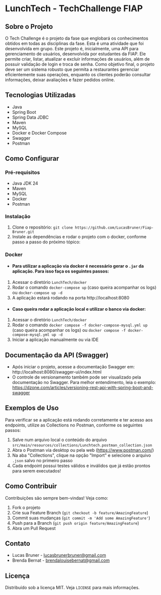 # LunchTech - TechChallenge FIAP

## Sobre o Projeto
O Tech Challenge é o projeto da fase que englobará os conhecimentos obtidos em todas as disciplinas da fase. Esta é uma atividade que foi desenvolvida em grupo.
Este projeto é, inicialmente, uma API para gerenciamento de usuários, desenvolvida por estudantes da FIAP. Ele permite criar, listar, atualizar e excluir informações de usuários, além de possuir validação de login e troca de senha.
Como objetivo final, o projeto deve ser um sistema robusto que permita a restaurantes gerenciar eficientemente suas operações, enquanto os clientes poderão consultar informações, deixar avaliações e fazer pedidos online. 

## Tecnologias Utilizadas
- Java
- Spring Boot
- Spring Data JDBC
- Maven
- MySQL
- Docker e Docker Compose
- Swagger
- Postman

## Como Configurar
### Pré-requisitos
- Java JDK 24
- Maven
- MySQL 
- Docker
- Postman

### Instalação
1. Clone o repositório: `git clone https://github.com/LucasBruner/Fiap-Bruner.git`
2. Instale as dependências e rodar o projeto com o docker, conforme passo a passo do próximo tópico:

### Docker
* #### Para utilizar a aplicação via docker é necessário gerar o `.jar` da aplicação. Para isso faça os seguintes passos:
1. Acessar o diretório `LunchTech/docker`
2. Rodar o comando `docker-compose up` (caso queira acompanhar os logs) ou `docker-compose up -d`
3. A aplicação estará rodando na porta http://localhost:8080

* ####  Caso queira rodar a aplicação local e utilizar o banco via docker:
1. Acessar o diretório `LunchTech/docker`
2. Rodar o comando `docker compose -f docker-compose-mysql.yml up` (caso queira acompanhar os logs) ou `docker compose -f docker-compose-mysql.yml up -d`
3. Iniciar a aplicação manualmente ou via IDE

## Documentação da API (Swagger)
- Após iniciar o projeto, acesse a documentação Swagger em: http://localhost:8080/swagger-ui/index.html
- O controle de versionamento também pode ser visualizado pela documentação no Swagger. Para melhor entendimento, leia o exemplo: https://dzone.com/articles/versioning-rest-api-with-spring-boot-and-swagger

## Exemplos de Uso

Para verificar se a aplicação está rodando corretamente e ter acesso aos endpoints, utilize as Collections no Postman, conforme os seguintes passos:
1. Salve num arquivo local o conteúdo do arquivo `src/main/resources/collections/Lunchtech.postman_collection.json`
2. Abra o Postman via desktop ou pela web (https://www.postman.com/)
3. Na aba "Collections", clique na opção "Import" e selecione o arquivo `.json` salvo no primeiro passo
4. Cada endpoint possui testes válidos e inválidos que já estão prontos para serem executados!

## Como Contribuir
Contribuições são sempre bem-vindas! Veja como:

1. Fork o projeto
2. Crie sua Feature Branch (`git checkout -b feature/AmazingFeature`)
3. Commit suas mudanças (`git commit -m 'Add some AmazingFeature'`)
4. Push para a Branch (`git push origin feature/AmazingFeature`)
5. Abra um Pull Request

## Contato
- Lucas Bruner - lucasbrunerbruner@gmail.com
- Brenda Bernat - brendalouisebernat@gmail.com

## Licença
Distribuído sob a licença MIT. Veja `LICENSE` para mais informações.
